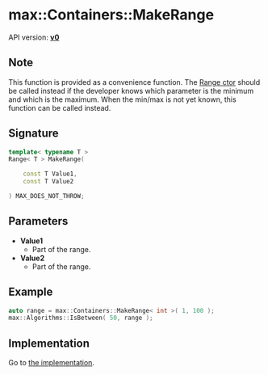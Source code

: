 # max::Containers::MakeRange

API version: [**v0**](../../v0.md)

## Note

This function is provided as a convenience function.
The [Range ctor](Range_ctor.md) should be called instead if the developer knows which parameter is the minimum and which is the maximum.
When the min/max is not yet known, this function can be called instead.

## Signature

```c++
template< typename T >
Range< T > MakeRange(

	const T Value1,
	const T Value2

) MAX_DOES_NOT_THROW;
```

## Parameters

* **Value1**
    * Part of the range.
* **Value2**
	* Part of the range.

## Example

```c++
auto range = max::Containers::MakeRange< int >( 1, 100 );
max::Algorithms::IsBetween( 50, range );
```

## Implementation

Go to [the implementation](../../../Code/Include/max/Containers/Range.inl#L20).